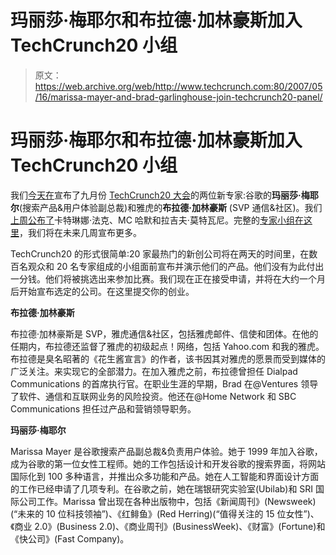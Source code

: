# 玛丽莎·梅耶尔和布拉德·加林豪斯加入 TechCrunch20 小组

> 原文：<https://web.archive.org/web/http://www.techcrunch.com:80/2007/05/16/marissa-mayer-and-brad-garlinghouse-join-techcrunch20-panel/>

# 玛丽莎·梅耶尔和布拉德·加林豪斯加入 TechCrunch20 小组

 [](https://web.archive.org/web/20220813213339/http://www.techcrunch20.com/) 我们[今天在](https://web.archive.org/web/20220813213339/http://www.techcrunch20.com/blog/2007/05/16/marissa-mayer-and-brad-garlinghouse-join-techcrunch20-expert-panel/)宣布了九月份 [TechCrunch20 大会](https://web.archive.org/web/20220813213339/http://www.techcrunch20.com/)的两位新专家:谷歌的**玛丽莎·梅耶尔**(搜索产品&用户体验副总裁)和雅虎的**布拉德·加林豪斯** (SVP 通信&社区)。我们[上周公布了](https://web.archive.org/web/20220813213339/http://www.beta.techcrunch.com/2007/05/11/techcrunch20-conference-rajeev-motwani-caterina-fake-mc-hammer-join-expert-panel/)卡特琳娜·法克、MC 哈默和拉吉夫·莫特瓦尼。完整的[专家小组在这里](https://web.archive.org/web/20220813213339/http://techcrunch20.com/panel-of-experts/)，我们将在未来几周宣布更多。

TechCrunch20 的形式很简单:20 家最热门的新创公司将在两天的时间里，在数百名观众和 20 名专家组成的小组面前宣布并演示他们的产品。他们没有为此付出一分钱。他们将被挑选出来参加比赛。我们现在正在接受申请，并将在大约一个月后开始宣布选定的公司。在这里提交你的创业。

**布拉德·加林豪斯**

布拉德·加林豪斯是 SVP，雅虎通信&社区，包括雅虎邮件、信使和团体。在他的任期内，布拉德还监督了雅虎的初级起点！网络，包括 Yahoo.com 和我的雅虎。布拉德是臭名昭著的《花生酱宣言》的作者，该书因其对雅虎的愿景而受到媒体的广泛关注。来实现它的全部潜力。在加入雅虎之前，布拉德曾担任 Dialpad Communications 的首席执行官。在职业生涯的早期，Brad 在@Ventures 领导了软件、通信和互联网业务的风险投资。他还在@Home Network 和 SBC Communications 担任过产品和营销领导职务。

**玛丽莎·梅耶尔**

 Marissa Mayer 是谷歌搜索产品副总裁&负责用户体验。她于 1999 年加入谷歌，成为谷歌的第一位女性工程师。她的工作包括设计和开发谷歌的搜索界面，将网站国际化到 100 多种语言，并推出众多功能和产品。她在人工智能和界面设计方面的工作已经申请了几项专利。在谷歌之前，她在瑞银研究实验室(Ubilab)和 SRI 国际公司工作。Marissa 曾出现在各种出版物中，包括《新闻周刊》(Newsweek)(“未来的 10 位科技领袖”)、《红鲱鱼》(Red Herring)(“值得关注的 15 位女性”)、《商业 2.0》(Business 2.0)、《商业周刊》(BusinessWeek)、《财富》(Fortune)和《快公司》(Fast Company)。